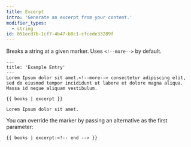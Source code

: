 ```yaml
---
title: Excerpt
intro: 'Generate an excerpt from your content.'
modifier_types:
  - string
id: 051ecd7b-1cf7-4b47-b8c1-cfcede33289f
---
```

Breaks a string at a given marker. Uses `<!--more-->` by default.

```.language-yaml
---
title: 'Example Entry'
---
Lorem Ipsum dolor sit amet.<!--more--> consectetur adipiscing elit, sed do eiusmod tempor incididunt ut labore et dolore magna aliqua. Massa id neque aliquam vestibulum.
```

```
{{ books | excerpt }}
```

```.language-output
Lorem Ipsum dolor sit amet.
```

You can override the marker by passing an alternative as the first parameter:

```
{{ books | excerpt:<!-- end --> }}
```
